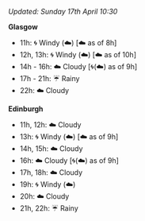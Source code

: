 *Updated: Sunday 17th April 10:30*

**Glasgow**

* 11h: :cyclone: Windy (:cloud:) [:cloud: as of 8h]
* 12h, 13h: :cyclone: Windy (:cloud:) [:cloud: as of 10h]
* 14h - 16h: :cloud: Cloudy [:cyclone:(:cloud:) as of 9h]
* 17h - 21h: :umbrella: Rainy
* 22h: :cloud: Cloudy

**Edinburgh**

* 11h, 12h: :cloud: Cloudy
* 13h: :cyclone: Windy (:cloud:) [:cloud: as of 9h]
* 14h, 15h: :cloud: Cloudy
* 16h: :cloud: Cloudy [:cyclone:(:cloud:) as of 9h]
* 17h, 18h: :cloud: Cloudy
* 19h: :cyclone: Windy (:cloud:)
* 20h: :cloud: Cloudy
* 21h, 22h: :umbrella: Rainy
